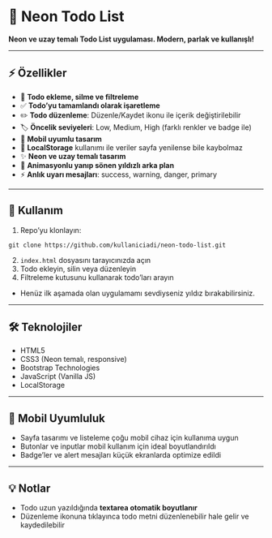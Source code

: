 # 🌌 Neon Todo List

**Neon ve uzay temalı Todo List uygulaması. Modern, parlak ve kullanışlı!**

---

## ⚡ Özellikler

* 📝 **Todo ekleme, silme ve filtreleme**
* ✅ **Todo’yu tamamlandı olarak işaretleme**
* ✏️ **Todo düzenleme**: Düzenle/Kaydet ikonu ile içerik değiştirilebilir
* 🏷 **Öncelik seviyeleri**: Low, Medium, High (farklı renkler ve badge ile)
* 📱 **Mobil uyumlu tasarım**
* 💾 **LocalStorage** kullanımı ile veriler sayfa yenilense bile kaybolmaz
* ✨ **Neon ve uzay temalı tasarım**
* 🌠 **Animasyonlu yanıp sönen yıldızlı arka plan**
* ⚡ **Anlık uyarı mesajları**: success, warning, danger, primary

---

## 🚀 Kullanım

1. Repo’yu klonlayın:

```
git clone https://github.com/kullaniciadi/neon-todo-list.git
```

2. `index.html` dosyasını tarayıcınızda açın
3. Todo ekleyin, silin veya düzenleyin
4. Filtreleme kutusunu kullanarak todo’ları arayın

* Henüz ilk aşamada olan uygulamamı sevdiyseniz yıldız bırakabilirsiniz.

---

## 🛠 Teknolojiler

* HTML5
* CSS3 (Neon temalı, responsive)
* Bootstrap Technologies
* JavaScript (Vanilla JS)
* LocalStorage

---

## 📱 Mobil Uyumluluk

* Sayfa tasarımı ve listeleme çoğu mobil cihaz için kullanıma uygun
* Butonlar ve inputlar mobil kullanım için ideal boyutlandırıldı
* Badge’ler ve alert mesajları küçük ekranlarda optimize edildi

---

## 💡 Notlar

* Todo uzun yazıldığında **textarea otomatik boyutlanır**
* Düzenleme ikonuna tıklayınca todo metni düzenlenebilir hale gelir ve kaydedilebilir
